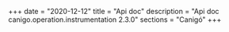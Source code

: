 +++
date        = "2020-12-12"
title       = "Api doc"
description = "Api doc canigo.operation.instrumentation 2.3.0"
sections    = "Canigó"
+++